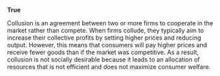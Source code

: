 

**True**

Collusion is an agreement between two or more firms to cooperate in the market rather than compete. When firms collude, they typically aim to increase their collective profits by setting higher prices and reducing output. However, this means that consumers will pay higher prices and receive fewer goods than if the market was competitive. As a result, collusion is not socially desirable because it leads to an allocation of resources that is not efficient and does not maximize consumer welfare.